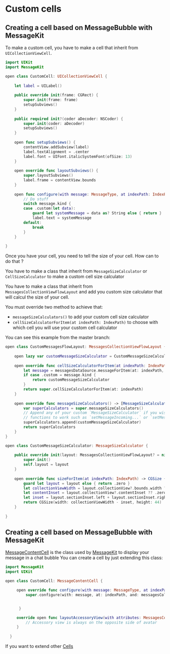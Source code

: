 # Custom cells 

## Creating a cell based on MessageBubble with MessageKit

To make a custom cell, you have to make a cell that inherit from `UICollectionViewCell`.

```swift
import UIKit
import MessageKit

open class CustomCell: UICollectionViewCell {
    
    let label = UILabel()
    
    public override init(frame: CGRect) {
        super.init(frame: frame)
        setupSubviews()
    }
    
    public required init?(coder aDecoder: NSCoder) {
        super.init(coder: aDecoder)
        setupSubviews()
    }
    
    open func setupSubviews() {
        contentView.addSubview(label)
        label.textAlignment = .center
        label.font = UIFont.italicSystemFont(ofSize: 13)
    }
    
    open override func layoutSubviews() {
        super.layoutSubviews()
        label.frame = contentView.bounds
    }
    
    open func configure(with message: MessageType, at indexPath: IndexPath, and messagesCollectionView: MessagesCollectionView) {
        // Do stuff
        switch message.kind {
        case .custom(let data):
            guard let systemMessage = data as? String else { return }
            label.text = systemMessage
        default:
            break
        }
    }
    
}
```

Once you have your cell, you need to tell the size of your cell. How can to do that ?

You have to make a class that inherit from `MessageSizeCalculator` or `CellSizeCalculator` to make a custom cell size calculator

You have to make a class that inherit from `MessagesCollectionViewFlowLayout` and add you custom size calculator that will calcul the size of your cell.

You must override two method to achieve that:

- `messageSizeCalculators()` to add your custom cell size calculator
- `cellSizeCalculatorForItem(at indexPath: IndexPath)` to choose with which cell you will use your custom cell calculator


You can see this example from the master branch:

```swift
open class CustomMessagesFlowLayout: MessagesCollectionViewFlowLayout {
    
    open lazy var customMessageSizeCalculator = CustomMessageSizeCalculator(layout: self)
    
    open override func cellSizeCalculatorForItem(at indexPath: IndexPath) -> CellSizeCalculator {
        let message = messagesDataSource.messageForItem(at: indexPath, in: messagesCollectionView)
        if case .custom = message.kind {
            return customMessageSizeCalculator
        }
        return super.cellSizeCalculatorForItem(at: indexPath)
    }
    
    open override func messageSizeCalculators() -> [MessageSizeCalculator] {
        var superCalculators = super.messageSizeCalculators()
        // Append any of your custom `MessageSizeCalculator` if you wish for the convenience
        // functions to work such as `setMessageIncoming...` or `setMessageOutgoing...`
        superCalculators.append(customMessageSizeCalculator)
        return superCalculators
    }
}

open class CustomMessageSizeCalculator: MessageSizeCalculator {
    
    public override init(layout: MessagesCollectionViewFlowLayout? = nil) {
        super.init()
        self.layout = layout
    }
    
    open override func sizeForItem(at indexPath: IndexPath) -> CGSize {
        guard let layout = layout else { return .zero }
        let collectionViewWidth = layout.collectionView?.bounds.width ?? 0
        let contentInset = layout.collectionView?.contentInset ?? .zero
        let inset = layout.sectionInset.left + layout.sectionInset.right + contentInset.left + contentInset.right
        return CGSize(width: collectionViewWidth - inset, height: 44)
    }
  
}

```

## Creating a cell based on MessageBubble with MessageKit

[MessageContentCell](https://github.com/MessageKit/MessageKit/blob/master/Sources/Views/Cells/MessageContentCell.swift) is the class used by [MessageKit](https://github.com/MessageKit/MessageKit) to display your message in a chat bubble
You can create a cell by just extending this class: 

```swift
import MessageKit
import UIKit

open class CustomCell: MessageContentCell {

     open override func configure(with message: MessageType, at indexPath: IndexPath, and messagesCollectionView: MessagesCollectionView) {
         super.configure(with: message, at: indexPath, and: messagesCollectionView)


      }

     override open func layoutAccessoryView(with attributes: MessagesCollectionViewLayoutAttributes) {
         // Accessory view is always on the opposite side of avatar
     }
  
  }
```

If you want to extend other [Cells](https://github.com/MessageKit/MessageKit/blob/master/Sources/Views/Cells)
